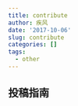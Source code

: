 ```yaml
---
title: contribute
author: 疾风
date: '2017-10-06'
slug: contribute
categories: []
tags:
  - other
---
```


## 投稿指南




